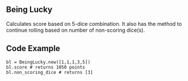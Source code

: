 ## Being Lucky

Calculates score based on 5-dice combination. It also has the method to continue rolling based on number of non-scoring dice(s).

## Code Example

```
bl = BeingLucky.new([1,1,1,3,5])
bl.score # returns 1050 points
bl.non_scoring_dice # returns [3]
```
